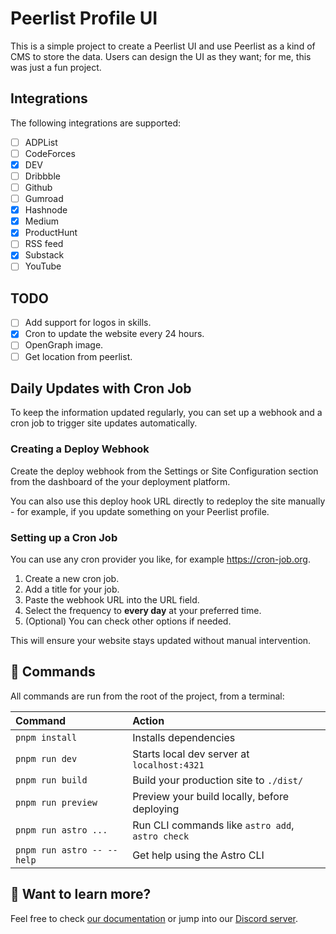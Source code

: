 # Peerlist Profile UI

This is a simple project to create a Peerlist UI and use Peerlist as a kind of CMS to store the data. Users can design the UI as they want; for me, this was just a fun project.

## Integrations

The following integrations are supported:

- [ ] ADPList
- [ ] CodeForces
- [x] DEV
- [ ] Dribbble
- [ ] Github
- [ ] Gumroad
- [x] Hashnode
- [x] Medium
- [x] ProductHunt
- [ ] RSS feed
- [x] Substack
- [ ] YouTube

## TODO

- [ ] Add support for logos in skills.
- [x] Cron to update the website every 24 hours.
- [ ] OpenGraph image.
- [ ] Get location from peerlist.

## Daily Updates with Cron Job

To keep the information updated regularly, you can set up a webhook and a cron job to trigger site updates automatically.

### Creating a Deploy Webhook

Create the deploy webhook from the Settings or Site Configuration section from the dashboard of the your deployment platform.

You can also use this deploy hook URL directly to redeploy the site manually - for example, if you update something on your Peerlist profile.

### Setting up a Cron Job

You can use any cron provider you like, for example https://cron-job.org.

1. Create a new cron job.
2. Add a title for your job.
3. Paste the webhook URL into the URL field.
4. Select the frequency to **every day** at your preferred time.
5. (Optional) You can check other options if needed.

This will ensure your website stays updated without manual intervention.

## 🧞 Commands

All commands are run from the root of the project, from a terminal:

| Command                   | Action                                           |
| :------------------------ | :----------------------------------------------- |
| `pnpm install`             | Installs dependencies                            |
| `pnpm run dev`             | Starts local dev server at `localhost:4321`      |
| `pnpm run build`           | Build your production site to `./dist/`          |
| `pnpm run preview`         | Preview your build locally, before deploying     |
| `pnpm run astro ...`       | Run CLI commands like `astro add`, `astro check` |
| `pnpm run astro -- --help` | Get help using the Astro CLI                     |

## 👀 Want to learn more?

Feel free to check [our documentation](https://docs.astro.build) or jump into our [Discord server](https://astro.build/chat).
